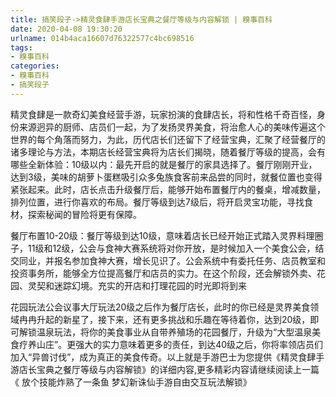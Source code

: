 ```yaml
---
title: 搞笑段子->精灵食肆手游店长宝典之餐厅等级与内容解锁 | 糗事百科
date: 2020-04-08 19:30:20
urlname: 014b4aca16607d76322577c4bc698516
tags: 
- 糗事百科
categories:
- 糗事百科
- 搞笑段子
---
```

精灵食肆是一款奇幻美食经营手游，玩家扮演的食肆店长，将和性格千奇百怪，身份来源迥异的厨师、店员们一起，为了发扬灵界美食，将治愈人心的美味传遍这个世界的每个角落而努力，为此，历代店长们还留下了经营宝典，汇聚了经营餐厅的诸多理论与方法，本期店长经营宝典将为店长们揭晓，随着餐厅等级的提高，会有哪些全新体验：10级以内：最先开启的就是餐厅的家具选择了。餐厅刚刚开业，达到3级，美味的胡萝卜蛋糕吸引众多兔族食客前来品尝的同时，就餐位置也变得紧张起来。此时，店长点击升级餐厅后，能够开始布置餐厅内的餐桌，增减数量，排列位置，进行你喜欢的布局。餐厅等级到达7级后，将开启灵宝功能，寻找食材，探索秘闻的冒险将更有保障。

餐厅布置10-20级：餐厅等级到达10级，意味着店长已经开始正式踏入灵界料理圈子，11级和12级，公会与食神大赛系统将对你开放，是时候加入一个美食公会，结交同业，并报名参加食神大赛，增长见识了。公会系统中有委托任务、店员教室和投资事务所，能够全方位提高餐厅和店员的实力。在这个阶段，还会解锁外卖、花园、灵契和迷踪幻境。充实的开店和打理花园的时光即将到来

花园玩法公会议事大厅玩法20级之后作为餐厅店长，此时的你已经是灵界美食领域冉冉升起的新星了，接下来，还有更多挑战和乐趣在等待着你，达到20级，即可解锁温泉玩法，将你的美食事业从自带养殖场的花园餐厅，升级为“大型温泉美食疗养山庄”。更强大的实力意味着更多的责任，到达40级之后，你将率领店员们加入“异兽讨伐”，成为真正的美食传奇。以上就是手游巴士为您提供《精灵食肆手游店长宝典之餐厅等级与内容解锁》的详细内容,更多精彩内容请继续阅读上一篇《 放个技能炸熟了一条鱼 梦幻新诛仙手游自由交互玩法解锁》 



